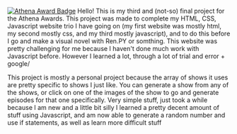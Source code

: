 [![Athena Award Badge](https://img.shields.io/endpoint?url=https%3A%2F%2Faward.athena.hackclub.com%2Fapi%2Fbadge)](https://award.athena.hackclub.com?utm_source=readme)
Hello! This is my third and (not-so) final project for the Athena Awards. This project was made to complete my HTML, CSS, Javascript website trio I have going on (my first website was mostly html, my second mostly css, and my third mostly javascript), and to do this before I go and make a visual novel with Ren.PY or somthing. 
This website was pretty challenging for me because I haven't done much work with Javascript before. However I learned a lot, through a lot of trial and error + google/

This project is mostly a personal project because the array of shows it uses are pretty specific to shows I just like. You can generate a show from any of the shows, or click on one of the images of the show to go and generate episodes for that one specifically.
Very simple stuff, just took a while because I am new and a little bit silly
I learned a pretty decent amount of stuff using Javascript, and am now able to generate a random number and use if statements, as well as learn more difficult stuff
